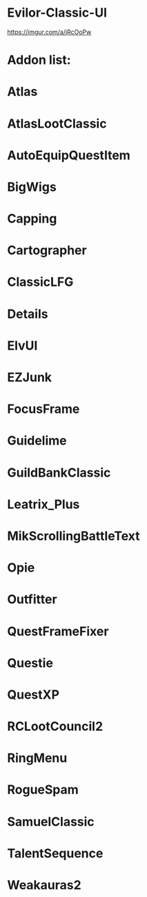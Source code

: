 # Evilor-Classic-UI

https://imgur.com/a/jRcOoPw

# Addon list:

# Atlas
# AtlasLootClassic
# AutoEquipQuestItem
# BigWigs
# Capping
# Cartographer
# ClassicLFG
# Details
# ElvUI
# EZJunk
# FocusFrame
# Guidelime
# GuildBankClassic
# Leatrix_Plus
# MikScrollingBattleText
# Opie
# Outfitter
# QuestFrameFixer
# Questie
# QuestXP
# RCLootCouncil2
# RingMenu
# RogueSpam
# SamuelClassic
# TalentSequence
# Weakauras2

